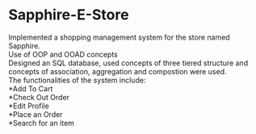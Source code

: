 # Sapphire-E-Store
Implemented a shopping management system for the store named Sapphire. <br />
Use of OOP and OOAD concepts<br /> 
Designed an SQL database, used concepts of three tiered structure and concepts of association, aggregation and compostion were used.<br />
The functionalities of the system include:<br />
  *Add To Cart<br />
  *Check Out Order<br />
  *Edit Profile<br /> 
  *Place an Order<br />
  *Search for an item<br />
